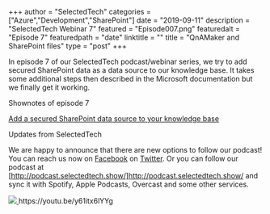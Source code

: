 +++
author = "SelectedTech"
categories = ["Azure","Development","SharePoint"]
date = "2019-09-11"
description = "SelectedTech Webinar 7"
featured = "Episode007.png"
featuredalt = "Episode 7"
featuredpath = "date"
linktitle = ""
title = "QnAMaker and SharePoint files"
type = "post"
+++

In episode 7 of our SelectedTech podcast/webinar series, we try to add secured SharePoint data as a data source to our knowledge base. It takes some additional steps then described in the Microsoft documentation but we finally get it working.

Shownotes of episode 7

[Add a secured SharePoint data source to your knowledge base](https://docs.microsoft.com/en-us/azure/cognitive-services/qnamaker/how-to/add-sharepoint-datasources)

Updates from SelectedTech

We are happy to announce that there are new options to follow our podcast! You can reach us now on [Facebook](https://www.facebook.com/SelectedTechPage/) on [Twitter](https://twitter.com/selectedtech). Or you can follow our podcast at [http://podcast.selectedtech.show/]http://podcast.selectedtech.show/ and sync it with Spotify, Apple Podcasts, Overcast and some other services.

<a data-fancybox href="https://youtu.be/y61itx6lYYg">
    <img class="card-img-top img-fluid" src="https://img.youtube.com/vi/y61itx6lYYg/mqdefault.jpg">
</a>https://youtu.be/y61itx6lYYg